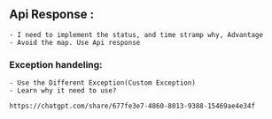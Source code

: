 ## Api Response :
    - I need to implement the status, and time stramp why, Advantage
    - Avoid the map. Use Api response


### Exception handeling:
    - Use the Different Exception(Custom Exception)
    - Learn why it need to use?

    https://chatgpt.com/share/677fe3e7-4860-8013-9388-15469ae4e34f
